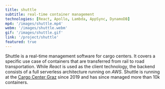 ```yaml
---
title: shuttle
subtitle: real-time container management 
technologies: [React, Apollo, Lambda, AppSync, DynamoDB]
mp4: '/images/shuttle.mp4'
webm: '/images/shuttle.webm'
gif: '/images/shuttle.gif'
link: '/project/shuttle'
featured: true
---
```


Shuttle is a real-time management software for cargo centers.
It covers a specific use case of containers that are transferred from rail to road transportation.
While *React* is used as the client technology, the backend consists of a full serverless architecture running on *AWS*.
Shuttle is running at the [Cargo Center Graz](http://www.cargo-center-graz.at/) since 2019 and has since managed more than 10k containers.
